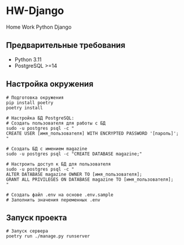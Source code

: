 # HW-Django
Home Work Python Django

## Предварительные требования
- Python 3.11
- PostgreSQL >=14


## Настройка окружения
```
# Подготовка окружения
pip install poetry
poetry install

# Настройка БД PostgreSQL:
# Создать пользователя для работы с БД
sudo -u postgres psql -c "
CREATE USER [имя_пользователя] WITH ENCRYPTED PASSWORD '[пароль]';
"

# Создать БД с имением magazine
sudo -u postgres psql -c "CREATE DATABASE magazine;"

# Настроить доступ к БД для пользователя
sudo -u postgres psql -c "
ALTER DATABASE magazine OWNER TO [имя_пользователя];
GRANT ALL PRIVILEGES ON DATABASE magazine TO [имя_пользователя];
"

# Создать файл .env на основе .env.sample
# Заполнить значения переменных .env
```

## Запуск проекта
```
# Запуск сервера
poetry run ./manage.py runserver
```
